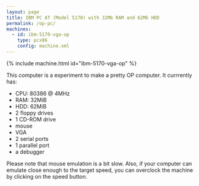 ```yaml
---
layout: page
title: IBM PC AT (Model 5170) with 32Mb RAM and 62Mb HDD
permalink: /op-pc/
machines:
  - id: ibm-5170-vga-op
    type: pcx86
    config: machine.xml
---
```

{% include machine.html id="ibm-5170-vga-op" %}

This computer is a experiment to make a pretty OP computer. It currrently has:

   * CPU: 80386 @ 4MHz
   * RAM: 32MiB
   * HDD: 62MiB
   * 2 floppy drives
   * 1 CD-ROM drive
   * mouse
   * VGA 
   * 2 serial ports
   * 1 parallel port
   * a debugger
   
  Please note that mouse emulation is a bit slow.
  Also, if your computer can emulate close enough to the target speed, you can overclock the machine by clicking on the speed button.
  
